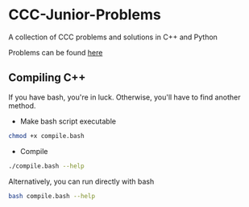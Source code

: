 # CCC-Junior-Problems

A collection of CCC problems and solutions in C++ and Python

Problems can be found [here](https://cemc.uwaterloo.ca/contests/past_contests.html#ccc)

## Compiling C++
If you have bash, you're in luck. Otherwise, you'll have to find another method.

- Make bash script executable
```bash
chmod +x compile.bash
```
- Compile
```bash
./compile.bash --help
```

Alternatively, you can run directly with bash
```bash
bash compile.bash --help
```
